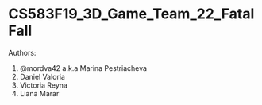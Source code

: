 # CS583F19_3D_Game_Team_22_FatalFall
Authors: 
1. @mordva42 a.k.a Marina Pestriacheva 
2. Daniel Valoria
3. Victoria Reyna
4. Liana Marar
